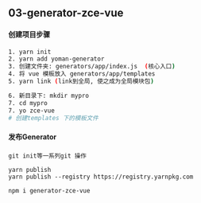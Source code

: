 ## 03-generator-zce-vue

#### 创建项目步骤
```bash
1. yarn init
2. yarn add yoman-generator
3. 创建文件夹: generators/app/index.js  (核心入口)
4. 将 vue 模板放入 generators/app/templates
5. yarn link (link到全局, 使之成为全局模块包)

6. 新目录下: mkdir mypro
7. cd mypro
7. yo zce-vue
# 创建templates 下的模板文件
```

#### 发布Generator
```
git init等一系列git 操作

yarn publish
yarn publish --registry https://registry.yarnpkg.com

npm i generator-zce-vue
```